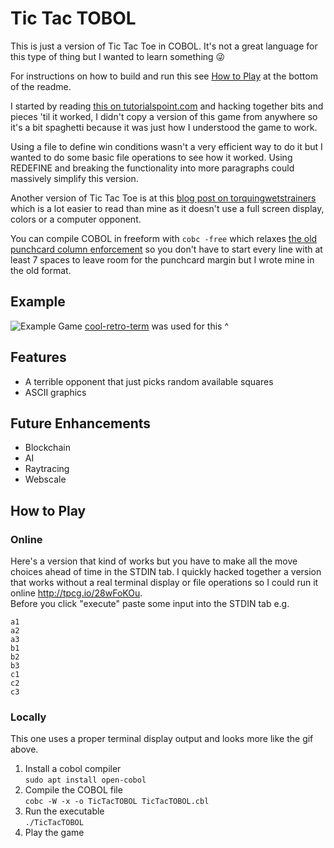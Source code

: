 # Tic Tac TOBOL

This is just a version of Tic Tac Toe in COBOL. It's not a great language for this type of thing but I wanted to learn something 😜  

For instructions on how to build and run this see [How to Play](https://github.com/BasiliusCarver/TicTacTOBOL#how-to-play) at the bottom of the readme.  

I started by reading [this on tutorialspoint.com](https://www.tutorialspoint.com/cobol/) and hacking together bits and pieces 'til it worked, I didn't copy a version of this game from anywhere so it's a bit spaghetti because it was just how I understood the game to work.  

Using a file to define win conditions wasn't a very efficient way to do it but I wanted to do some basic file operations to see how it worked. Using REDEFINE and breaking the functionality into more paragraphs could massively simplify this version.  

Another version of Tic Tac Toe is at this [blog post on torquingwetstrainers](https://torquingwetstrainers.wordpress.com/2010/01/13/tic-tac-toe-cobol/) which is a lot easier to read than mine as it doesn't use a full screen display, colors or a computer opponent.  

You can compile COBOL in freeform with `cobc -free` which relaxes [the old punchcard column enforcement](https://en.wikipedia.org/wiki/Computer_programming_in_the_punched_card_era) so you don't have to start every line with at least 7 spaces to leave room for the punchcard margin but I wrote mine in the old format.  

## Example
![Example Game](./TicTacTOBOL.gif)
[cool-retro-term](https://github.com/Swordfish90/cool-retro-term) was used for this ^

## Features
 - A terrible opponent that just picks random available squares
 - ASCII graphics

## Future Enhancements
 - Blockchain
 - AI
 - Raytracing
 - Webscale

## How to Play
### Online
Here's a version that kind of works but you have to make all the move choices ahead of time in the STDIN tab. I quickly hacked together a version that works without a real terminal display or file operations so I could run it online http://tpcg.io/28wFoKOu.  
Before you click "execute" paste some input into the STDIN tab e.g.
```
a1
a2
a3
b1
b2
b3
c1
c2
c3
```
### Locally
This one uses a proper terminal display output and looks more like the gif above.  
1. Install a cobol compiler  
`sudo apt install open-cobol`  
2. Compile the COBOL file  
`cobc -W -x -o TicTacTOBOL TicTacTOBOL.cbl`  
3. Run the executable  
`./TicTacTOBOL`  
4. Play the game
